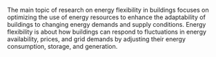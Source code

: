 The main topic of research on energy flexibility in buildings focuses on optimizing the use of energy resources to enhance the adaptability of buildings to changing energy demands and supply conditions. Energy flexibility is about how buildings can respond to fluctuations in energy availability, prices, and grid demands by adjusting their energy consumption, storage, and generation.
